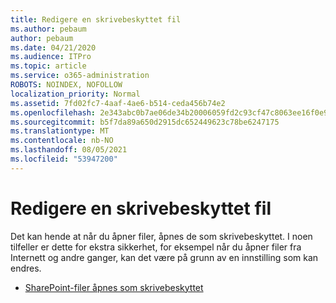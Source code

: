 ```yaml
---
title: Redigere en skrivebeskyttet fil
ms.author: pebaum
author: pebaum
ms.date: 04/21/2020
ms.audience: ITPro
ms.topic: article
ms.service: o365-administration
ROBOTS: NOINDEX, NOFOLLOW
localization_priority: Normal
ms.assetid: 7fd02fc7-4aaf-4ae6-b514-ceda456b74e2
ms.openlocfilehash: 2e343abc0b7ae06de34b20006059fd2c93cf47c8063ee16f0e9e1ab273e1ee4d
ms.sourcegitcommit: b5f7da89a650d2915dc652449623c78be6247175
ms.translationtype: MT
ms.contentlocale: nb-NO
ms.lasthandoff: 08/05/2021
ms.locfileid: "53947200"
---
```

# <a name="edit-a-read-only-file"></a>Redigere en skrivebeskyttet fil

Det kan hende at når du åpner filer, åpnes de som skrivebeskyttet. I noen tilfeller er dette for ekstra sikkerhet, for eksempel når du åpner filer fra Internett og andre ganger, kan det være på grunn av en innstilling som kan endres.

- [SharePoint-filer åpnes som skrivebeskyttet](https://docs.microsoft.com/sharepoint/troubleshoot/lists-and-libraries/files-open-as-read-only-and-cannot-check-in-or-out)
